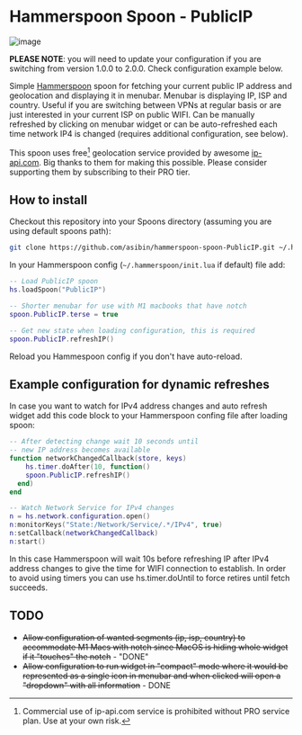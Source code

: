 # Hammerspoon Spoon - PublicIP

![image](https://user-images.githubusercontent.com/8343240/141217557-74630592-670e-47da-85a0-b615ecdad097.png)

**PLEASE NOTE**: you will need to update your configuration if you are switching from version 1.0.0 to 2.0.0. Check configuration example below.

Simple [Hammerspoon](https://www.hammerspoon.org) spoon for fetching your current public IP address and geolocation and displaying it in menubar.
Menubar is displaying IP, ISP and country. Useful if you are switching between VPNs
at regular basis or are just interested in your current ISP on public WIFI. Can be manually
refreshed by clicking on menubar widget or can be auto-refreshed each time network IP4 is 
changed (requires additional configuration, see below).

This spoon uses free[^1] geolocation service provided by awesome [ip-api.com](https://ip-api.com/). Big thanks to 
them for making this possible. Please consider supporting them by subscribing to their PRO tier.

[^1]: Commercial use of ip-api.com service is prohibited without PRO service plan. Use at your own risk.

## How to install
Checkout this repository into your Spoons directory (assuming you are using default spoons path):

```bash
git clone https://github.com/asibin/hammerspoon-spoon-PublicIP.git ~/.hammerspoon/Spoons/PublicIP.spoon
```

In your Hammerspoon config (`~/.hammerspoon/init.lua` if default) file add:

```lua
-- Load PublicIP spoon
hs.loadSpoon("PublicIP")

-- Shorter menubar for use with M1 macbooks that have notch 
spoon.PublicIP.terse = true

-- Get new state when loading configuration, this is required
spoon.PublicIP.refreshIP()
```
Reload you Hammespoon config if you don't have auto-reload.


## Example configuration for dynamic refreshes
In case you want to watch for IPv4 address changes and auto refresh widget add this code block to your Hammerspoon confing file after loading spoon:

```lua
-- After detecting change wait 10 seconds until 
-- new IP address becomes available
function networkChangedCallback(store, keys)
    hs.timer.doAfter(10, function()
    spoon.PublicIP.refreshIP()
  end)
end

-- Watch Network Service for IPv4 changes
n = hs.network.configuration.open()
n:monitorKeys("State:/Network/Service/.*/IPv4", true)
n:setCallback(networkChangedCallback)
n:start()
```

In this case Hammerspoon will wait 10s before refreshing IP after IPv4 address changes to give the time
for WIFI connection to establish. In order to avoid using timers you can use hs.timer.doUntil to force retires
until fetch succeeds.

## TODO
- ~~Allow configuration of wanted segments (ip, isp, country) to accommodate M1 Macs with notch since MacOS is hiding whole widget if it "touches" the notch~~ - "DONE"
- ~~Allow configuration to run widget in "compact" mode where it would be represented as a single icon in menubar and when clicked will open a "dropdown" with all information~~ - DONE
